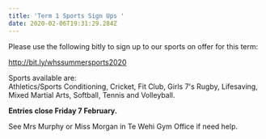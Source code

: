 ```yaml
---
title: 'Term 1 Sports Sign Ups '
date: 2020-02-06T19:31:29.284Z
---
```

Please use the following bitly to sign up to our sports on offer for this term:

http://bit.ly/whssummersports2020

Sports available are:  
Athletics/Sports Conditioning, Cricket, Fit Club, Girls 7's Rugby, Lifesaving, Mixed Martial Arts, Softball, Tennis and Volleyball.

**Entries close Friday 7 February.**  

See Mrs Murphy or Miss Morgan in Te Wehi Gym Office if need help.
